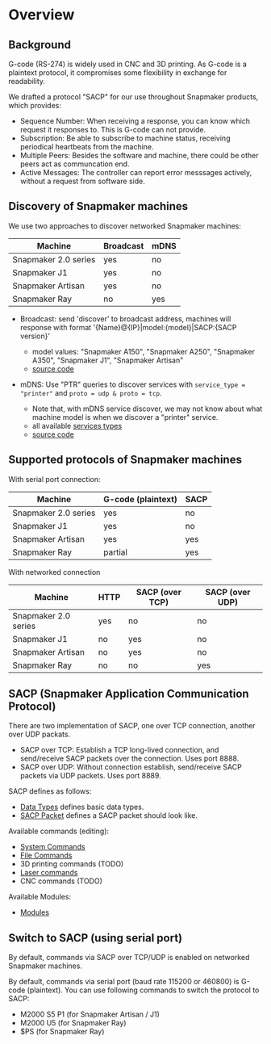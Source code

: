 # Overview

## Background

G-code (RS-274) is widely used in CNC and 3D printing. As G-code is a plaintext protocol, it compromises some flexibility in exchange for readability.

We drafted a protocol "SACP" for our use throughout Snapmaker products, which provides:

- Sequence Number: When receiving a response, you can know which request it responses to. This is G-code can not provide.
- Subscription: Be able to subscribe to machine status, receiving periodical heartbeats from the machine.
- Multiple Peers: Besides the software and machine, there could be other peers act as communcation end.
- Active Messages: The controller can report error messsages actively, without a request from software side. 

## Discovery of Snapmaker machines

We use two approaches to discover networked Snapmaker machines:

| Machine | Broadcast | mDNS |
|---------|-----------|------|
| Snapmaker 2.0 series | yes | no |
| Snapmaker J1 | yes | no |
| Snapmaker Artisan | yes | no |
| Snapmaker Ray | no | yes |


- Broadcast: send 'discover' to broadcast address, machines will response with format '{Name}@{IP}|model:{model}|SACP:{SACP version}'

    - model values: "Snapmaker A150", "Snapmaker A250", "Snapmaker A350", "Snapmaker J1", "Snapmaker Artisan"
    - [source code](https://github.com/Snapmaker/Luban/blob/main/src/server/services/machine/network-discover/BroadcastMachineFinder.ts)

- mDNS: Use "PTR" queries to discover services with `service_type = "printer"` and `proto = udp & proto = tcp`.

    - Note that, with mDNS service discover, we may not know about what machine model is when we discover a "printer" service.
    - all available [services types](http://www.dns-sd.org/serviceTypes.html)
    - [source code](https://github.com/Snapmaker/Luban/blob/main/src/server/services/machine/network-discover/MulticastDNSMachineFinder.ts)


## Supported protocols of Snapmaker machines

With serial port connection:

| Machine | G-code (plaintext) | SACP |
|---------|--------------------|------|
| Snapmaker 2.0 series | yes | no |
| Snapmaker J1 | yes | no |
| Snapmaker Artisan | yes | yes |
| Snapmaker Ray | partial | yes |

With networked connection

| Machine | HTTP | SACP (over TCP) | SACP (over UDP) |
|---------|------|-----------------|-----------------|
| Snapmaker 2.0 series | yes | no | no |
| Snapmaker J1 | no | yes | no |
| Snapmaker Artisan | no | yes | no |
| Snapmaker Ray | no | no | yes |


## SACP (Snapmaker Application Communication Protocol)

There are two implementation of SACP, one over TCP connection, another over UDP packats.

- SACP over TCP: Establish a TCP long-lived connection, and send/receive SACP packets over the connection. Uses port 8888.
- SACP over UDP: Without connection establish, send/receive SACP packets via UDP packets. Uses port 8889.
 
SACP defines as follows:

- [Data Types](Types.md) defines basic data types.
- [SACP Packet](Packet.md) defines a SACP packet should look like.

Available commands (editing):

- [System Commands](System-Commands.md)
- [File Commands](File-Commands.md)
- 3D printing commands (TODO)
- [Laser commands](Laser-Commands.md)
- CNC commands (TODO)

Available Modules:

- [Modules](./Modules.md)


## Switch to SACP (using serial port)

By default, commands via SACP over TCP/UDP is enabled on networked Snapmaker machines.

By default, commands via serial port (baud rate 115200 or 460800) is G-code (plaintext). You can use following commands to switch the protocol to SACP:

- M2000 S5 P1 (for Snapmaker Artisan / J1)
- M2000 U5 (for Snapmaker Ray)
- $PS (for Snapmaker Ray)
